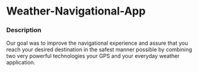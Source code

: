 # Weather-Navigational-App

### Description

Our goal was to improve the navigational experience and assure that you reach your desired destination in the safest manner possible by combining two very powerful technologies your GPS and your everyday weather application.


